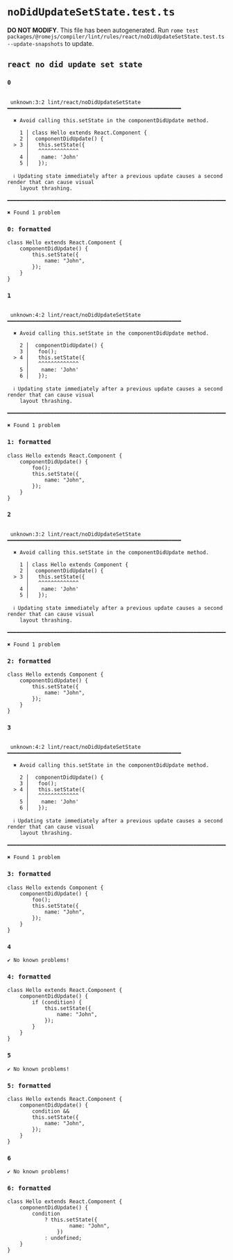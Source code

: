 # `noDidUpdateSetState.test.ts`

**DO NOT MODIFY**. This file has been autogenerated. Run `rome test packages/@romejs/compiler/lint/rules/react/noDidUpdateSetState.test.ts --update-snapshots` to update.

## `react no did update set state`

### `0`

```

 unknown:3:2 lint/react/noDidUpdateSetState ━━━━━━━━━━━━━━━━━━━━━━━━━━━━━━━━━━━━━━━━━━━━━━━━━━━━━━━━

  ✖ Avoid calling this.setState in the componentDidUpdate method.

    1 │ class Hello extends React.Component {
    2 │  componentDidUpdate() {
  > 3 │   this.setState({
      │   ^^^^^^^^^^^^^
    4 │    name: 'John'
    5 │   });

  ℹ Updating state immediately after a previous update causes a second render that can cause visual
    layout thrashing.

━━━━━━━━━━━━━━━━━━━━━━━━━━━━━━━━━━━━━━━━━━━━━━━━━━━━━━━━━━━━━━━━━━━━━━━━━━━━━━━━━━━━━━━━━━━━━━━━━━━━

✖ Found 1 problem

```

### `0: formatted`

```
class Hello extends React.Component {
	componentDidUpdate() {
		this.setState({
			name: "John",
		});
	}
}

```

### `1`

```

 unknown:4:2 lint/react/noDidUpdateSetState ━━━━━━━━━━━━━━━━━━━━━━━━━━━━━━━━━━━━━━━━━━━━━━━━━━━━━━━━

  ✖ Avoid calling this.setState in the componentDidUpdate method.

    2 │  componentDidUpdate() {
    3 │   foo();
  > 4 │   this.setState({
      │   ^^^^^^^^^^^^^
    5 │    name: 'John'
    6 │   });

  ℹ Updating state immediately after a previous update causes a second render that can cause visual
    layout thrashing.

━━━━━━━━━━━━━━━━━━━━━━━━━━━━━━━━━━━━━━━━━━━━━━━━━━━━━━━━━━━━━━━━━━━━━━━━━━━━━━━━━━━━━━━━━━━━━━━━━━━━

✖ Found 1 problem

```

### `1: formatted`

```
class Hello extends React.Component {
	componentDidUpdate() {
		foo();
		this.setState({
			name: "John",
		});
	}
}

```

### `2`

```

 unknown:3:2 lint/react/noDidUpdateSetState ━━━━━━━━━━━━━━━━━━━━━━━━━━━━━━━━━━━━━━━━━━━━━━━━━━━━━━━━

  ✖ Avoid calling this.setState in the componentDidUpdate method.

    1 │ class Hello extends Component {
    2 │  componentDidUpdate() {
  > 3 │   this.setState({
      │   ^^^^^^^^^^^^^
    4 │    name: 'John'
    5 │   });

  ℹ Updating state immediately after a previous update causes a second render that can cause visual
    layout thrashing.

━━━━━━━━━━━━━━━━━━━━━━━━━━━━━━━━━━━━━━━━━━━━━━━━━━━━━━━━━━━━━━━━━━━━━━━━━━━━━━━━━━━━━━━━━━━━━━━━━━━━

✖ Found 1 problem

```

### `2: formatted`

```
class Hello extends Component {
	componentDidUpdate() {
		this.setState({
			name: "John",
		});
	}
}

```

### `3`

```

 unknown:4:2 lint/react/noDidUpdateSetState ━━━━━━━━━━━━━━━━━━━━━━━━━━━━━━━━━━━━━━━━━━━━━━━━━━━━━━━━

  ✖ Avoid calling this.setState in the componentDidUpdate method.

    2 │  componentDidUpdate() {
    3 │   foo();
  > 4 │   this.setState({
      │   ^^^^^^^^^^^^^
    5 │    name: 'John'
    6 │   });

  ℹ Updating state immediately after a previous update causes a second render that can cause visual
    layout thrashing.

━━━━━━━━━━━━━━━━━━━━━━━━━━━━━━━━━━━━━━━━━━━━━━━━━━━━━━━━━━━━━━━━━━━━━━━━━━━━━━━━━━━━━━━━━━━━━━━━━━━━

✖ Found 1 problem

```

### `3: formatted`

```
class Hello extends Component {
	componentDidUpdate() {
		foo();
		this.setState({
			name: "John",
		});
	}
}

```

### `4`

```
✔ No known problems!

```

### `4: formatted`

```
class Hello extends React.Component {
	componentDidUpdate() {
		if (condition) {
			this.setState({
				name: "John",
			});
		}
	}
}

```

### `5`

```
✔ No known problems!

```

### `5: formatted`

```
class Hello extends React.Component {
	componentDidUpdate() {
		condition &&
		this.setState({
			name: "John",
		});
	}
}

```

### `6`

```
✔ No known problems!

```

### `6: formatted`

```
class Hello extends React.Component {
	componentDidUpdate() {
		condition
			? this.setState({
					name: "John",
				})
			: undefined;
	}
}

```
